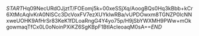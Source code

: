 $START$Hq09NecURdOJjztT/FOEomj5k+00xeSSjXq/AoogBQs0Hq3kBbb+kCr6XtMcAqIvKrA0NlSCc3DcVoxFV7ezXUYklwRBa/vUPDOwxm8TGNZP0IcNNxweUOHK9AfHrSr83KeK1fDLoaRngG4Y4yo75p/H9jSbYWXMH9PWw+mOkgowmaqTfCx0L0oNoinPXiKZ6SgKBpF1BtIAcIeoaqM0sA==$END$